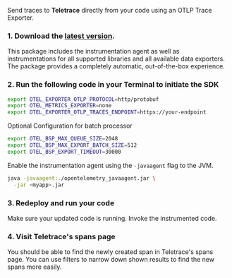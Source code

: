 Send traces to **Teletrace** directly from your code using an OTLP Trace Exporter.

### 1. Download the [latest version](https://github.com/open-telemetry/opentelemetry-java-instrumentation/releases/latest/download/opentelemetry-javaagent.jar).

This package includes the instrumentation agent as well as
instrumentations for all supported libraries and all available data exporters.
The package provides a completely automatic, out-of-the-box experience.

### 2. Run the following code in your Terminal to initiate the SDK

```bash
export OTEL_EXPORTER_OTLP_PROTOCOL=http/protobuf
export OTEL_METRICS_EXPORTER=none
export OTEL_EXPORTER_OTLP_TRACES_ENDPOINT=https://your-endpoint
```

Optional Configuration for batch processor

```bash
export OTEL_BSP_MAX_QUEUE_SIZE=2048
export OTEL_BSP_MAX_EXPORT_BATCH_SIZE=512
export OTEL_BSP_EXPORT_TIMEOUT=30000
```

Enable the instrumentation agent using the `-javaagent` flag to the JVM.

```bash
java -javaagent:./opentelemetry_javaagent.jar \
  -jar <myapp>.jar
```

### 3. Redeploy and run your code

Make sure your updated code is running. Invoke the instrumented code.

### 4. Visit Teletrace's spans page

You should be able to find the newly created span in Teletrace's spans page. You can use filters to narrow down shown results to find the new spans more easily.
